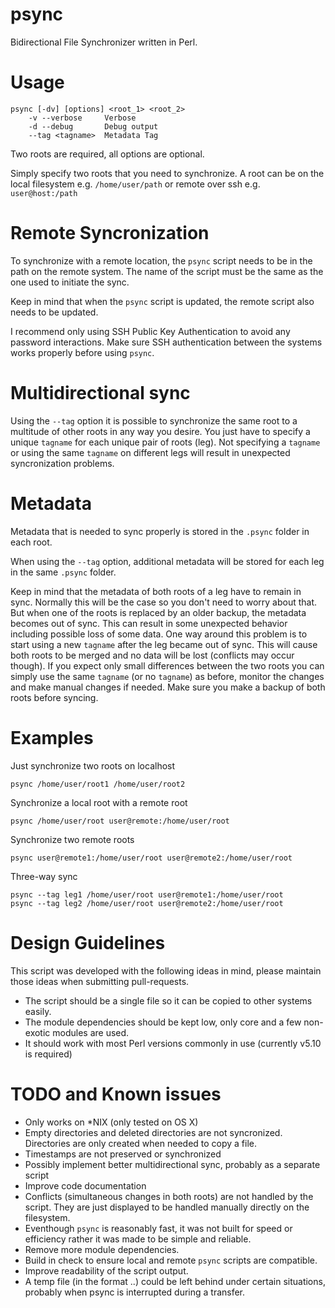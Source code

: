 psync
=====

Bidirectional File Synchronizer written in Perl.


Usage
=====

```
psync [-dv] [options] <root_1> <root_2>
    -v --verbose     Verbose
    -d --debug       Debug output
    --tag <tagname>  Metadata Tag
```

Two roots are required, all options are optional.

Simply specify two roots that you need to synchronize. A root can be
on the local filesystem e.g. `/home/user/path` or remote over ssh e.g. `user@host:/path`


Remote Syncronization
=====================
To synchronize with a remote location, the `psync` script needs to be in the path 
on the remote system. The name of the script must be the same as the one used to initiate the 
sync.

Keep in mind that when the `psync` script is updated, the remote script also needs to be updated.

I recommend only using SSH Public Key Authentication to
avoid any password interactions. Make sure SSH authentication between the systems works
properly before using `psync`.


Multidirectional sync
======================
Using the `--tag` option it is possible to synchronize the same root to a multitude of other roots
in any way you desire. You just have to specify a unique `tagname` for each unique
pair of roots (leg). Not specifying a `tagname` or using the same `tagname` on different legs 
will result in unexpected syncronization problems.


Metadata
========
Metadata that is needed to sync properly is stored in the `.psync` folder in each
root. 

When using the `--tag` option, additional metadata will be stored for each leg
in the same `.psync` folder.

Keep in mind that the metadata of both roots of a leg have to remain in sync. Normally this
will be the case so you don't need to worry about that. But when one of the roots is replaced
by an older backup, the metadata becomes out of sync. This can result in some
unexpected behavior including possible loss of some data. One way around this problem
is to start using a new `tagname` after the leg became out of sync.
This will cause both roots to be merged and no data will be lost (conflicts may occur though).
If you expect only small differences between the two roots you can simply use the same `tagname`
(or no `tagname`) as before, monitor the changes and make manual changes if needed. Make sure
you make a backup of both roots before syncing.


Examples
========
Just synchronize two roots on localhost

    psync /home/user/root1 /home/user/root2

Synchronize a local root with a remote root

    psync /home/user/root user@remote:/home/user/root

Synchronize two remote roots

    psync user@remote1:/home/user/root user@remote2:/home/user/root

Three-way sync

    psync --tag leg1 /home/user/root user@remote1:/home/user/root
    psync --tag leg2 /home/user/root user@remote2:/home/user/root


Design Guidelines
=================
This script was developed with the following ideas in mind, please maintain those ideas
when submitting pull-requests.

* The script should be a single file so it can be copied to other systems easily.
* The module dependencies should be kept low, only core and a few non-exotic modules are used.
* It should work with most Perl versions commonly in use (currently v5.10 is required)


TODO and Known issues
=====================
* Only works on *NIX (only tested on OS X)
* Empty directories and deleted directories are not syncronized. Directories are only created when needed to copy a file.
* Timestamps are not preserved or synchronized
* Possibly implement better multidirectional sync, probably as a separate script
* Improve code documentation
* Conflicts (simultaneous changes in both roots) are not handled by the script. They are just displayed to be handled manually directly on the filesystem.
* Eventhough `psync` is reasonably fast, it was not built for speed or efficiency rather it was made to be simple and reliable.
* Remove more module dependencies.
* Build in check to ensure local and remote `psync` scripts are compatible.
* Improve readability of the script output.
* A temp file (in the format .<filename>.<number>) could be left behind under certain situations, probably when psync is interrupted during a transfer.
